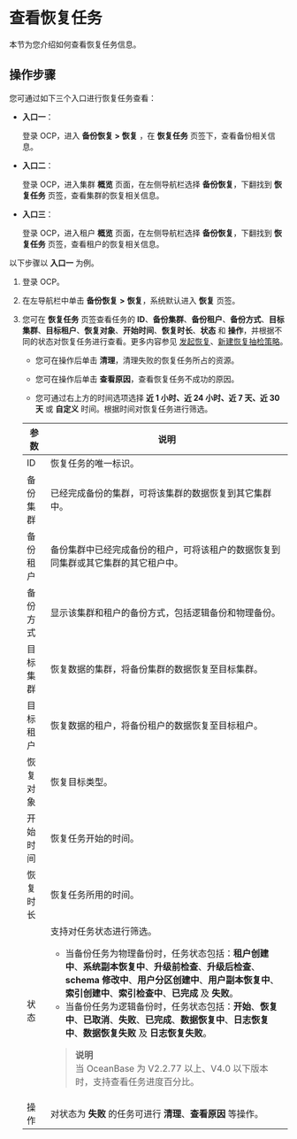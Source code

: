 # 查看恢复任务

本节为您介绍如何查看恢复任务信息。

## 操作步骤

您可通过如下三个入口进行恢复任务查看：

* **入口一**：

    登录 OCP，进入 **备份恢复 > 恢复** ，在 **恢复任务** 页签下，查看备份相关信息。

* **入口二**：

    登录 OCP，进入集群 **概览** 页面，在左侧导航栏选择 **备份恢复**，下翻找到 **恢复任务** 页签，查看集群的恢复相关信息。

* **入口三**：

    登录 OCP，进入租户 **概览** 页面，在左侧导航栏选择 **备份恢复**，下翻找到 **恢复任务** 页签，查看租户的恢复相关信息。

以下步骤以 **入口一** 为例。

1. 登录 OCP。

2. 在左导航栏中单击 **备份恢复** **\>** **恢复**，系统默认进入 **恢复** 页签。

3. 您可在 **恢复任务** 页签查看任务的 **ID**、**备份集群**、**备份租户**、**备份方式**、**目标集群**、**目标租户**、**恢复对象**、**开始时间**、**恢复时长**、**状态** 和 **操作**，并根据不同的状态对恢复任务进行查看。更多内容参见 [发起恢复](../1100.backup-and-restoration-functions/700.initiate-a-recovery-task.md)、[新建恢复抽检策略](800.regular-recovery/100.create-a-sampling-strategy-for-recovery.md)。

    * 您可在操作后单击 **清理**，清理失败的恢复任务所占的资源。

    * 您可在操作后单击 **查看原因**，查看恢复任务不成功的原因。

    * 您可通过右上方的时间选项选择 **近 1 小时、近 24 小时、近 7 天、近 30 天** 或 **自定义** 时间。根据时间对恢复任务进行筛选。


    | **参数** | **说明** |
    | --- | --- |
    | ID | 恢复任务的唯一标识。 |
    | 备份集群 | 已经完成备份的集群，可将该集群的数据恢复到其它集群中。 |
    | 备份租户 | 备份集群中已经完成备份的租户，可将该租户的数据恢复到同集群或其它集群的其它租户中。 |
    | 备份方式 | 显示该集群和租户的备份方式，包括逻辑备份和物理备份。 |
    | 目标集群 | 恢复数据的集群，将备份集群的数据恢复至目标集群。 |
    | 目标租户 | 恢复数据的租户，将备份租户的数据恢复至目标租户。 |
    | 恢复对象 | 恢复目标类型。 |
    | 开始时间 | 恢复任务开始的时间。 |
    | 恢复时长 | 恢复任务所用的时间。 |
    | 状态 | 支持对任务状态进行筛选。<ul><li>当备份任务为物理备份时，任务状态包括：**租户创建中**、**系统副本恢复中**、**升级前检查**、**升级后检查**、**schema 修改中**、**用户分区创建中**、**用户副本恢复中**、**索引创建中**、**索引检查中**、**已完成** 及 **失败**。</li><li>当备份任务为逻辑备份时，任务状态包括：**开始**、**恢复中**、**已取消**、**失败**、**已完成**、**数据恢复中**、**日志恢复中**、**数据恢复失败** 及 **日志恢复失败**。</li></ul><blockquote>**说明**</br>当 OceanBase 为 V2.2.77 以上、V4.0 以下版本时，支持查看任务进度百分比。</blockquote> |
    | 操作 | 对状态为 **失败** 的任务可进行 **清理**、**查看原因** 等操作。 |
